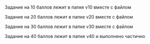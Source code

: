 Задание на 10 баллов лежит в папке v10 вместе с файлом

Задание на 20 баллов лежит в папке v20 вместе с файлом

Задание на 30 баллов лежит в папке v30 вместе с файлом

Задание на 40 баллов лежит в папке v40 и выполнено частично
